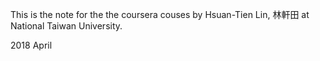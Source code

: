 This is the note for the the coursera couses by 
Hsuan-Tien Lin, 林軒田 at National Taiwan University.

2018 April
